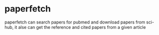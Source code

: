 # paperfetch
paperfetch can search papers for pubmed and download papers from sci-hub, it alse can get the reference and cited papers from a given article
